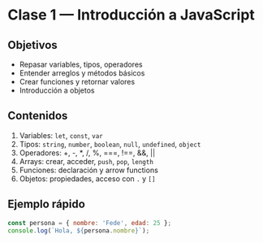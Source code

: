 # Clase 1 — Introducción a JavaScript


## Objetivos
- Repasar variables, tipos, operadores
- Entender arreglos y métodos básicos
- Crear funciones y retornar valores
- Introducción a objetos


## Contenidos
1. Variables: `let`, `const`, `var`
2. Tipos: `string`, `number`, `boolean`, `null`, `undefined`, `object`
3. Operadores: +, -, *, /, %, ===, !==, &&, ||
4. Arrays: crear, acceder, `push`, `pop`, `length`
5. Funciones: declaración y arrow functions
6. Objetos: propiedades, acceso con `.` y `[]`


## Ejemplo rápido
```js
const persona = { nombre: 'Fede', edad: 25 };
console.log(`Hola, ${persona.nombre}`);